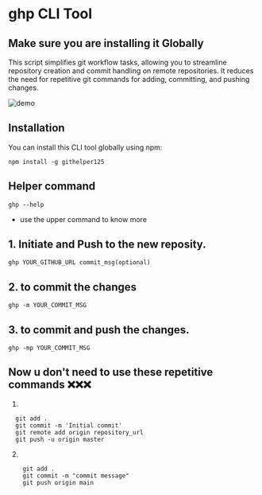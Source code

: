 # ghp CLI Tool

## Make sure you are installing it Globally

This script simplifies git workflow tasks, allowing you to streamline repository creation and commit handling on remote repositories. It reduces the need for repetitive git commands for adding, committing, and pushing changes.

![demo](https://github-production-user-asset-6210df.s3.amazonaws.com/98875003/315122671-03c9edf0-75fb-4830-ae87-e4d03a5bc16a.png?X-Amz-Algorithm=AWS4-HMAC-SHA256&X-Amz-Credential=AKIAVCODYLSA53PQK4ZA%2F20240321%2Fus-east-1%2Fs3%2Faws4_request&X-Amz-Date=20240321T065034Z&X-Amz-Expires=300&X-Amz-Signature=ff295659e8c7f414d0d3673aac87621dab78173a7be96fecfa67944fb95deb09&X-Amz-SignedHeaders=host&actor_id=98875003&key_id=0&repo_id=765734272)

## Installation

You can install this CLI tool globally using npm:

```
npm install -g githelper125
```

## Helper command

```
ghp --help
```

- use the upper command to know more

## 1. Initiate and Push to the new reposity.

```
ghp YOUR_GITHUB_URL commit_msg(optional)
```
## 2. to commit the changes

```
ghp -m YOUR_COMMIT_MSG
```

## 3. to commit and push the changes.

```
ghp -mp YOUR_COMMIT_MSG
```

## Now u don't need to use these repetitive commands ❌❌❌

1.

```git init
  git add .
  git commit -m 'Initial commit'
  git remote add origin repository_url
  git push -u origin master
```

2.

```
    git add .
    git commit -m "commit message"
    git push origin main
```
